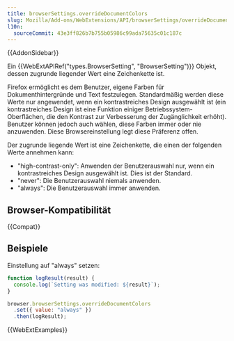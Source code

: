 ```yaml
---
title: browserSettings.overrideDocumentColors
slug: Mozilla/Add-ons/WebExtensions/API/browserSettings/overrideDocumentColors
l10n:
  sourceCommit: 43e3ff826b7b755b05986c99ada75635c01c187c
---
```


{{AddonSidebar}}

Ein {{WebExtAPIRef("types.BrowserSetting", "BrowserSetting")}} Objekt, dessen zugrunde liegender Wert eine Zeichenkette ist.

Firefox ermöglicht es dem Benutzer, eigene Farben für Dokumenthintergründe und Text festzulegen. Standardmäßig werden diese Werte nur angewendet, wenn ein kontrastreiches Design ausgewählt ist (ein kontrastreiches Design ist eine Funktion einiger Betriebssystem-Oberflächen, die den Kontrast zur Verbesserung der Zugänglichkeit erhöht). Benutzer können jedoch auch wählen, diese Farben immer oder nie anzuwenden. Diese Browsereinstellung legt diese Präferenz offen.

Der zugrunde liegende Wert ist eine Zeichenkette, die einen der folgenden Werte annehmen kann:

- "high-contrast-only": Anwenden der Benutzerauswahl nur, wenn ein kontrastreiches Design ausgewählt ist. Dies ist der Standard.
- "never": Die Benutzerauswahl niemals anwenden.
- "always": Die Benutzerauswahl immer anwenden.

## Browser-Kompatibilität

{{Compat}}

## Beispiele

Einstellung auf "always" setzen:

```js
function logResult(result) {
  console.log(`Setting was modified: ${result}`);
}

browser.browserSettings.overrideDocumentColors
  .set({ value: "always" })
  .then(logResult);
```

{{WebExtExamples}}
